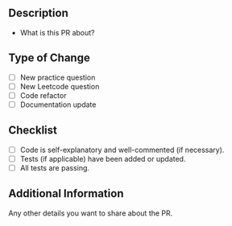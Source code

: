## Description

- What is this PR about?


## Type of Change

- [ ] New practice question
- [ ] New Leetcode question
- [ ] Code refactor
- [ ] Documentation update

## Checklist

- [ ] Code is self-explanatory and well-commented (if necessary).
- [ ] Tests (if applicable) have been added or updated.
- [ ] All tests are passing.

## Additional Information

Any other details you want to share about the PR.
